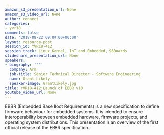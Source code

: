 ```yaml
---
amazon_s3_presentation_url: None
amazon_s3_video_url: None
author: connect
categories:
- yvr18
comments: false
date: '2018-08-22 09:00:00+00:00'
layout: resource-post
session_id: YVR18-412
session_track: Linux Kernel, IoT and Embedded, 96Boards
slideshare_presentation_url: None
speakers:
- biography: '""'
  company: Arm
  job-title: Senior Technical Director - Software Engineering
  name: Grant Likely
  speaker-image: GrantLikely.jpg
title: YVR18-412:Launch of EBBR v10
youtube_video_url: None
---
```


EBBR (Embedded Base Boot Requirements) is a new specification to define firmware behaviour for embedded systems. It is intended to ensure interoperability between embedded hardware, firmware projects, and operating system distributions. This presentation is an overview of the first official release of the EBBR specification.